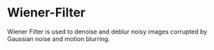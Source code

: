 # Wiener-Filter
Wiener Filter is used to denoise and deblur noisy images corrupted by Gaussian noise and motion blurring.
